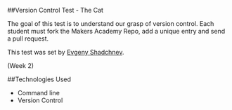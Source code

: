 ##Version Control Test - The Cat

The goal of this test is to understand our grasp of version control. Each student must fork the Makers Academy Repo, add a unique entry and send a pull request.

This test was set by [Evgeny Shadchnev](https://github.com/shadchnev).

(Week 2)

##Technologies Used
- Command line
- Version Control
